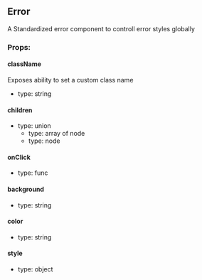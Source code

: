 ## Error
A Standardized error component to controll error styles globally

### Props:

#### className
Exposes ability to set a custom class name
 - type: string

#### children
 - type: union
   - type: array of node
   - type: node

#### onClick
 - type: func

#### background
 - type: string

#### color
 - type: string

#### style
 - type: object

